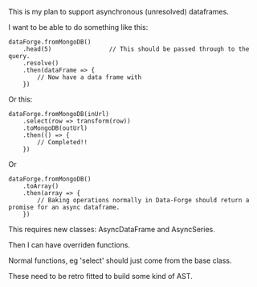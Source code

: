 This is my plan to support asynchronous (unresolved) dataframes.

I want to be able to do something like this:

    dataForge.fromMongoDB()
        .head(5)                // This should be passed through to the query.
        .resolve()
        .then(dataFrame => {
            // Now have a data frame with 
        })


Or this:

    dataForge.fromMongoDB(inUrl)
        .select(row => transform(row))
        .toMongoDB(outUrl)
        .then(() => {
            // Completed!!
        })

Or 

    dataForge.fromMongoDB()
        .toArray()
        .then(array => {
            // Baking operations normally in Data-Forge should return a promise for an async dataframe.
        })        


This requires new classes: AsyncDataFrame and AsyncSeries.

Then I can have overriden functions.

Normal functions, eg 'select' should just come from the base class.

These need to be retro fitted to build some kind of AST.